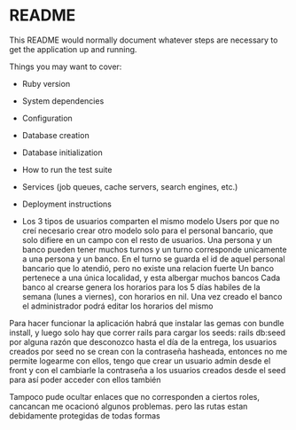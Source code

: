# README

This README would normally document whatever steps are necessary to get the
application up and running.

Things you may want to cover:

* Ruby version

* System dependencies

* Configuration

* Database creation

* Database initialization

* How to run the test suite

* Services (job queues, cache servers, search engines, etc.)

* Deployment instructions

* Los 3 tipos de usuarios comparten el mismo modelo Users por que no creí necesario crear otro modelo solo para 
el personal bancario, que solo difiere en un campo con el resto de usuarios.
Una persona y un banco pueden tener muchos turnos y un turno corresponde unicamente a una persona y un banco. En el turno se guarda el id de aquel personal bancario que lo atendió, pero no existe una relacion fuerte
Un banco pertenece a una única localidad, y esta albergar muchos bancos
Cada banco al crearse genera los horarios para los 5 días habiles de la semana (lunes a viernes), con horarios en nil. Una vez creado el banco el administrador podrá editar los horarios del mismo

Para hacer funcionar la aplicación habrá que instalar las gemas con bundle install, y luego solo hay que correr rails 
para cargar los seeds: rails db:seed
por alguna razón que desconozco hasta el día de la entrega, los usuarios creados por seed no se crean con la contraseña hasheada, entonces no me permite logearme con ellos, tengo que crear un usuario admin desde el front y con el cambiarle la contraseña a los usuarios creados desde el seed para así poder acceder con ellos también

Tampoco pude ocultar enlaces que no corresponden a ciertos roles, cancancan me ocacionó algunos problemas. pero las rutas estan debidamente protegidas de todas formas